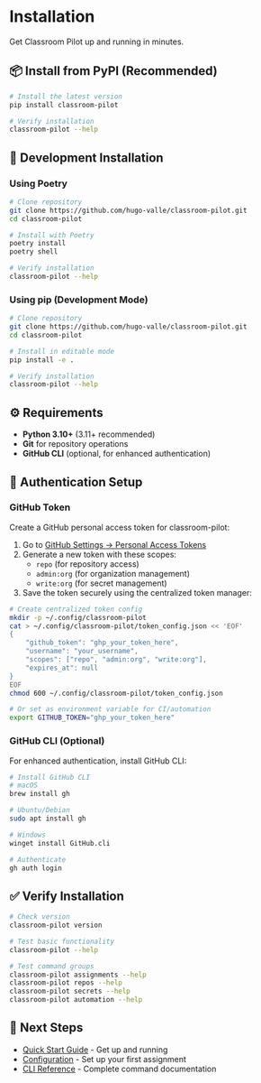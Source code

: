 # Installation

Get Classroom Pilot up and running in minutes.

## 📦 Install from PyPI (Recommended)

```bash
# Install the latest version
pip install classroom-pilot

# Verify installation
classroom-pilot --help
```

## 🔧 Development Installation

### Using Poetry

```bash
# Clone repository
git clone https://github.com/hugo-valle/classroom-pilot.git
cd classroom-pilot

# Install with Poetry
poetry install
poetry shell

# Verify installation
classroom-pilot --help
```

### Using pip (Development Mode)

```bash
# Clone repository
git clone https://github.com/hugo-valle/classroom-pilot.git
cd classroom-pilot

# Install in editable mode
pip install -e .

# Verify installation
classroom-pilot --help
```

## ⚙️ Requirements

- **Python 3.10+** (3.11+ recommended)
- **Git** for repository operations
- **GitHub CLI** (optional, for enhanced authentication)

## 🔐 Authentication Setup

### GitHub Token

Create a GitHub personal access token for classroom-pilot:

1. Go to [GitHub Settings → Personal Access Tokens](https://github.com/settings/tokens)
2. Generate a new token with these scopes:
   - `repo` (for repository access)
   - `admin:org` (for organization management)
   - `write:org` (for secret management)
3. Save the token securely using the centralized token manager:

```bash
# Create centralized token config
mkdir -p ~/.config/classroom-pilot
cat > ~/.config/classroom-pilot/token_config.json << 'EOF'
{
    "github_token": "ghp_your_token_here",
    "username": "your_username",
    "scopes": ["repo", "admin:org", "write:org"],
    "expires_at": null
}
EOF
chmod 600 ~/.config/classroom-pilot/token_config.json

# Or set as environment variable for CI/automation
export GITHUB_TOKEN="ghp_your_token_here"
```

### GitHub CLI (Optional)

For enhanced authentication, install GitHub CLI:

```bash
# Install GitHub CLI
# macOS
brew install gh

# Ubuntu/Debian
sudo apt install gh

# Windows
winget install GitHub.cli

# Authenticate
gh auth login
```

## ✅ Verify Installation

```bash
# Check version
classroom-pilot version

# Test basic functionality
classroom-pilot --help

# Test command groups
classroom-pilot assignments --help
classroom-pilot repos --help
classroom-pilot secrets --help
classroom-pilot automation --help
```

## 🚀 Next Steps

- [Quick Start Guide](quick-start.md) - Get up and running
- [Configuration](configuration.md) - Set up your first assignment
- [CLI Reference](../cli/overview.md) - Complete command documentation

